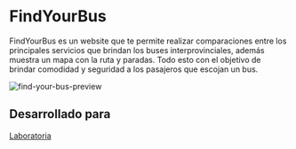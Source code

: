 # FindYourBus
FindYourBus es un website que te permite realizar comparaciones entre los principales servicios que brindan los buses interprovinciales, además muestra  un mapa con la ruta y paradas. Todo esto con el objetivo de brindar comodidad y seguridad a los pasajeros que escojan un bus.

![find-your-bus-preview](https://user-images.githubusercontent.com/32311089/36191752-aeacff14-112c-11e8-99f4-3eb1e02f8291.png)

## Desarrollado para 
[Laboratoria](http://laboratoria.la)
